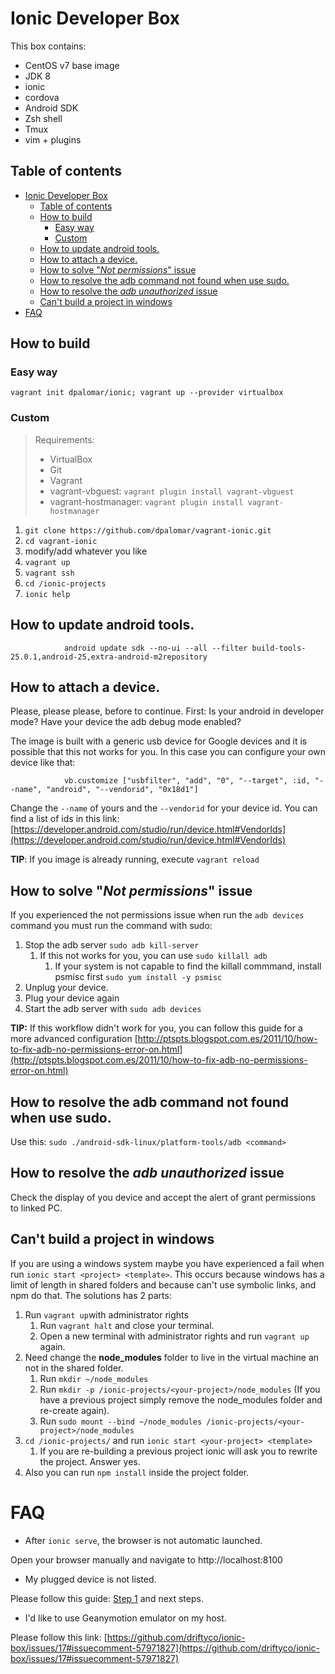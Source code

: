 # Ionic Developer Box

This box contains:

- CentOS v7 base image
- JDK 8
- ionic
- cordova
- Android SDK
- Zsh shell
- Tmux
- vim + plugins

## Table of contents

<!-- TOC -->

- [Ionic Developer Box](#ionic-developer-box)
    - [Table of contents](#table-of-contents)
    - [How to build](#how-to-build)
        - [Easy way](#easy-way)
        - [Custom](#custom)
    - [How to update android tools.](#how-to-update-android-tools)
    - [How to attach a device.](#how-to-attach-a-device)
    - [How to solve "_Not permissions_" issue](#how-to-solve-_not-permissions_-issue)
    - [How to resolve the adb command not found when use sudo.](#how-to-resolve-the-adb-command-not-found-when-use-sudo)
    - [How to resolve the _adb unauthorized_ issue](#how-to-resolve-the-_adb-unauthorized_-issue)
    - [Can't build a project in windows](#cant-build-a-project-in-windows)
- [FAQ](#faq)

<!-- /TOC -->

## How to build

### Easy way

`vagrant init dpalomar/ionic; vagrant up --provider virtualbox`

### Custom

> Requirements:
> - VirtualBox
> - Git
> - Vagrant
> - vagrant-vbguest: `vagrant plugin install vagrant-vbguest`
> - vagrant-hostmanager: `vagrant plugin install vagrant-hostmanager`

1. `git clone https://github.com/dpalomar/vagrant-ionic.git`
2. `cd vagrant-ionic`
3. modify/add whatever you like
4. `vagrant up`
5. `vagrant ssh`
6. `cd /ionic-projects`
7. `ionic help`


## How to update android tools.

                android update sdk --no-ui --all --filter build-tools-25.0.1,android-25,extra-android-m2repository

## How to attach a device.

Please, please please, before to continue. First: Is your android in developer mode? Have your device the adb debug mode enabled? 


The image is built with a generic usb device for Google devices and it is possible that this not works for you. In this case you can configure your own device like that:

                vb.customize ["usbfilter", "add", "0", "--target", :id, "--name", "android", "--vendorid", "0x18d1"]

Change the `--name` of yours and the `--vendorid` for your device id. You can find a list of ids in this link: [https://developer.android.com/studio/run/device.html#VendorIds](https://developer.android.com/studio/run/device.html#VendorIds)

**TIP**: If you image  is already running, execute `vagrant reload`

## How to solve "_Not permissions_" issue

If you experienced the not permissions issue when run the `adb devices` command you must run the command with sudo:

1. Stop the adb server `sudo adb kill-server`
    1. If this not works for you, you can use `sudo killall adb`
        1. If your system is not capable to find the killall commmand, install psmisc first `sudo yum install -y psmisc`
2. Unplug your device.
3. Plug your device again
4. Start the adb server with `sudo adb devices`

**TIP:** If this workflow didn't work for you, you can follow this guide for a more advanced configuration [http://ptspts.blogspot.com.es/2011/10/how-to-fix-adb-no-permissions-error-on.html](http://ptspts.blogspot.com.es/2011/10/how-to-fix-adb-no-permissions-error-on.html)

## How to resolve the adb command not found when use sudo.

Use this: `sudo ./android-sdk-linux/platform-tools/adb <command>`

## How to resolve the _adb unauthorized_ issue

Check the display of you device and accept the alert of grant permissions to linked PC.

## Can't build a project in windows

If you are using a windows system maybe you have experienced a fail when run `ionic start <project> <template>`.
This occurs because windows has a limit of length in shared folders and because can't use symbolic links, and npm do that.
The solutions has 2 parts:

1. Run `vagrant up`with administrator rights
    1. Run `vagrant halt` and close your terminal.
    2. Open a new terminal with administrator rights and run `vagrant up` again.
2. Need change the **node_modules** folder to live in the virtual machine an not in the shared folder.
    1. Run `mkdir ~/node_modules`
    2. Run `mkdir -p /ionic-projects/<your-project>/node_modules` (If you have a previous project simply remove the node_modules folder and re-create again).
    3. Run `sudo mount --bind ~/node_modules /ionic-projects/<your-project>/node_modules`
3. `cd /ionic-projects/` and run `ionic start <your-project> <template>`
    1. If you are re-building a previous project ionic will ask you to rewrite the project. Answer yes.
4. Also you can run `npm install` inside the project folder. 


# FAQ


- After `ionic serve`, the browser is not automatic launched.

Open your browser manually and navigate to http://localhost:8100 

- My plugged device is not listed.

Please follow this guide: [Step 1](#how-to-attach-a-device) and next steps.

- I'd like to use Geanymotion emulator on my host.

Please follow this link: [https://github.com/driftyco/ionic-box/issues/17#issuecomment-57971827](https://github.com/driftyco/ionic-box/issues/17#issuecomment-57971827)

